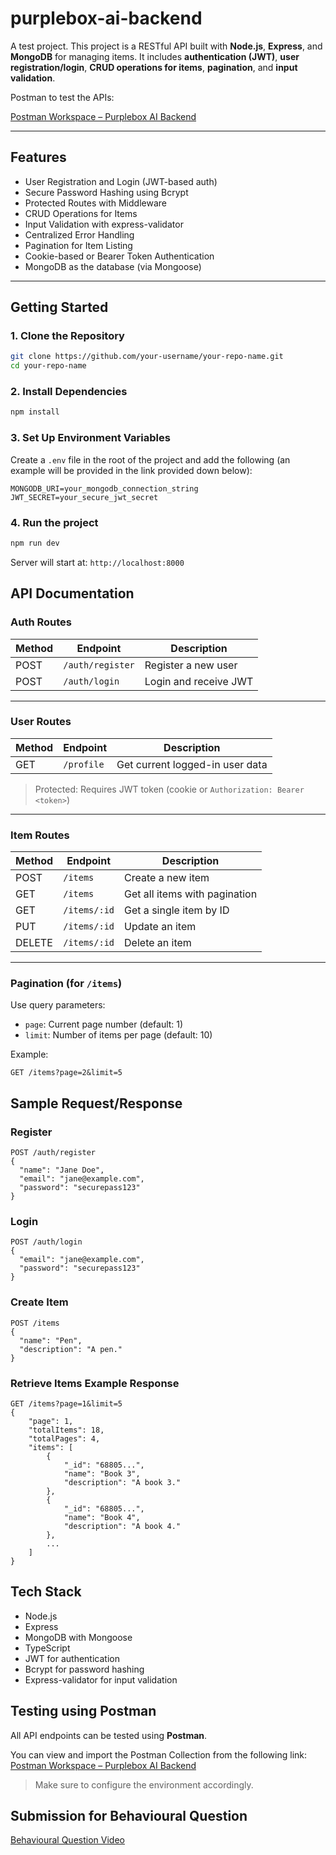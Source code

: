 # purplebox-ai-backend
A test project.
This project is a RESTful API built with **Node.js**, **Express**, and **MongoDB** for managing items. It includes **authentication (JWT)**, **user registration/login**, **CRUD operations for items**, **pagination**, and **input validation**.

Postman to test the APIs:

[Postman Workspace – Purplebox AI Backend](https://www.postman.com/grey-zodiac-484010/workspace/purplebox-ai-backend)

---

## Features

- User Registration and Login (JWT-based auth)
- Secure Password Hashing using Bcrypt
- Protected Routes with Middleware
- CRUD Operations for Items
- Input Validation with express-validator
- Centralized Error Handling
- Pagination for Item Listing
- Cookie-based or Bearer Token Authentication
- MongoDB as the database (via Mongoose)

---

## Getting Started

### 1. Clone the Repository

```bash
git clone https://github.com/your-username/your-repo-name.git
cd your-repo-name
```

### 2. Install Dependencies
```bash
npm install
```

### 3. Set Up Environment Variables

Create a `.env` file in the root of the project and add the following (an example will be provided in the link provided down below):
```env
MONGODB_URI=your_mongodb_connection_string
JWT_SECRET=your_secure_jwt_secret
```

### 4. Run the project
```bash
npm run dev
```

Server will start at: `http://localhost:8000`

## API Documentation

### Auth Routes

| Method | Endpoint           | Description            |
|--------|--------------------|------------------------|
| POST   | `/auth/register`   | Register a new user    |
| POST   | `/auth/login`      | Login and receive JWT  |

---

### User Routes

| Method | Endpoint     | Description                      |
|--------|--------------|----------------------------------|
| GET    | `/profile`   | Get current logged-in user data  |

> Protected: Requires JWT token (cookie or `Authorization: Bearer <token>`)

---

### Item Routes

| Method | Endpoint         | Description                          |
|--------|------------------|--------------------------------------|
| POST   | `/items`         | Create a new item        |
| GET    | `/items`         | Get all items with pagination        |
| GET    | `/items/:id`     | Get a single item by ID              |
| PUT    | `/items/:id`     | Update an item           |
| DELETE | `/items/:id`     | Delete an item           |

---

### Pagination (for `/items`)

Use query parameters:

- `page`: Current page number (default: 1)
- `limit`: Number of items per page (default: 10)

Example:
```
GET /items?page=2&limit=5
```


## Sample Request/Response

### Register

```
POST /auth/register
{
  "name": "Jane Doe",
  "email": "jane@example.com",
  "password": "securepass123"
}
```

### Login

```
POST /auth/login
{
  "email": "jane@example.com",
  "password": "securepass123"
}
```

### Create Item

```
POST /items
{
  "name": "Pen",
  "description": "A pen."
}
```

### Retrieve Items Example Response

```
GET /items?page=1&limit=5
{
    "page": 1,
    "totalItems": 18,
    "totalPages": 4,
    "items": [
        {
            "_id": "68805...",
            "name": "Book 3",
            "description": "A book 3."
        },
        {
            "_id": "68805...",
            "name": "Book 4",
            "description": "A book 4."
        },
        ...
    ]
}
```

## Tech Stack
- Node.js
- Express
- MongoDB with Mongoose
- TypeScript
- JWT for authentication
- Bcrypt for password hashing
- Express-validator for input validation

## Testing using Postman

All API endpoints can be tested using **Postman**.

You can view and import the Postman Collection from the following link:  
[Postman Workspace – Purplebox AI Backend](https://www.postman.com/grey-zodiac-484010/workspace/purplebox-ai-backend)

> Make sure to configure the environment accordingly.

## Submission for Behavioural Question

[Behavioural Question Video](https://drive.google.com/file/d/1L0HamW_PB2xpcGIcxwWtfUzQpZ1w9a0o/view?usp=sharing)